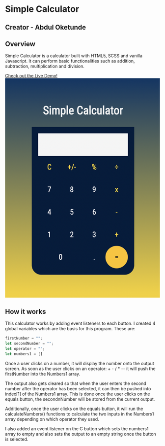 # Simple Calculator
## Creator - Abdul Oketunde

## Overview 
Simple Calculator is a calculator built with HTML5, SCSS and vanilla Javascript. It can perform basic functionalities such as addition, subtraction, multiplication and division.

[Check out the Live Demo!](https://ab-96.github.io/calculator/)
![Simple Calculator](assets/images/calc.png)

## How it works

This calculator works by adding event listeners to each button. I created 4 global variables which are the basis for this program. These are: 

```javascript 
firstNumber = "";
let secondNumber = "";
let operator = "";
let numbers1 = []
```
Once a user clicks on a number, it will display the number onto the output screen. As soon as the user clicks on an operator: + - / * -- it will push the firstNumber into the Numbers1 array. 

The output also gets cleared so that when the user enters the second number after the operator has been selected, it can then be pushed into index[1] of the Numbers1 array. This is done once the user clicks on the equals button, the secondnNumber will be stored from the current output. 

Additionally, once the user clicks on the equals button, it will run the calculateNumbers() functions to calculate the two inputs in the Numbers1 array depending on which operator they used. 

I also added an event listener on the C button which sets the numbers1 array to empty and also sets the output to an empty string once the button is selected. 

